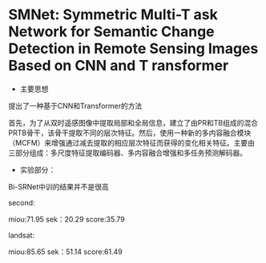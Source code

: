 # SMNet: Symmetric Multi-T ask Network for Semantic Change Detection in Remote Sensing Images Based on CNN and T ransformer

- 主要思想

提出了一种基于CNN和Transformer的方法

首先，为了从双时遥感图像中提取局部和全局信息，建立了由PR和TB组成的混合PRTB骨干，该骨干提取不同的层次特征。然后，使用一种新的多内容融合模块（MCFM）来增强通过减去提取的相应层次特征而获得的变化相关特征。主要由三部分组成：多尺度特征提取编码器、多内容融合增强和多任务预测解码器。

- 实验部分：

Bi-SRNet中训的结果并不是很高

second: 

miou:71.95 sek：20.29 score:35.79

landsat:

miou:85.65 sek：51.14 score:61.49 

